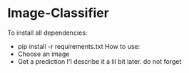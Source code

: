 # Image-Classifier
To install all dependencies:
- pip install -r requirements.txt
How to use:
- Choose an image
- Get a prediction
I'l describe it a lil bit later. do not forget
